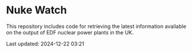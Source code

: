 # Nuke Watch

This repository includes code for retrieving the latest information available on the output of EDF nuclear power plants in the UK.

Last updated: 2024-12-22 03:21